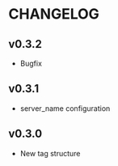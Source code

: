 
# CHANGELOG

## v0.3.2

- Bugfix

## v0.3.1

- server_name configuration

## v0.3.0

- New tag structure
